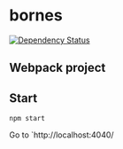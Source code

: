# bornes

[![Dependency Status](https://gemnasium.com/badges/github.com/millette/bornes.svg)](https://gemnasium.com/github.com/millette/bornes)

## Webpack project

## Start

`npm start`

Go to `http://localhost:4040/



